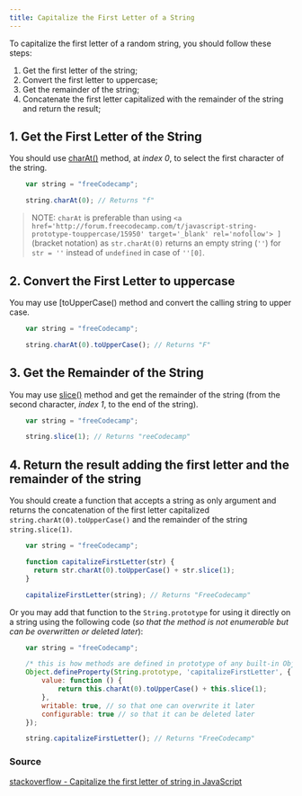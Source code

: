 ```yaml
---
title: Capitalize the First Letter of a String
---
```

To capitalize the first letter of a random string, you should follow these steps:

1.  Get the first letter of the string;
2.  Convert the first letter to uppercase;
3.  Get the remainder of the string;
4.  Concatenate the first letter capitalized with the remainder of the string and return the result;

## 1\. Get the First Letter of the String

You should use <a href='http://forum.freecodecamp.com/t/javascript-string-prototype-charat/15932' target='_blank' rel='nofollow'>charAt()</a> method, at _index 0_, to select the first character of the string.

```js
    var string = "freeCodecamp";

    string.charAt(0); // Returns "f"
```

> NOTE: `charAt` is preferable than using `<a href='http://forum.freecodecamp.com/t/javascript-string-prototype-touppercase/15950' target='_blank' rel='nofollow'> ]` (bracket notation) as `str.charAt(0)` returns an empty string (_`''`_) for `str = ''` instead of `undefined` in case of `''[0]`.

## 2\. Convert the First Letter to uppercase

You may use [toUpperCase()</a> method and convert the calling string to upper case.

```js
    var string = "freeCodecamp";

    string.charAt(0).toUpperCase(); // Returns "F"
```

## 3\. Get the Remainder of the String

You may use <a href='https://github.com/freecodecamp/freecodecamp/wiki/js-array-prototype-slice' target='_blank' rel='nofollow'>slice()</a> method and get the remainder of the string (from the second character, _index 1_, to the end of the string).

```js
    var string = "freeCodecamp";

    string.slice(1); // Returns "reeCodecamp"
```

## 4\. Return the result adding the first letter and the remainder of the string

You should create a function that accepts a string as only argument and returns the concatenation of the first letter capitalized `string.charAt(0).toUpperCase()` and the remainder of the string `string.slice(1)`.

```js
    var string = "freeCodecamp";

    function capitalizeFirstLetter(str) {
      return str.charAt(0).toUpperCase() + str.slice(1);
    }

    capitalizeFirstLetter(string); // Returns "FreeCodecamp"
```

Or you may add that function to the `String.prototype` for using it directly on a string using the following code (_so that the method is not enumerable but can be overwritten or deleted later_):

```js
    var string = "freeCodecamp";

    /* this is how methods are defined in prototype of any built-in Object */
    Object.defineProperty(String.prototype, 'capitalizeFirstLetter', {
        value: function () {
            return this.charAt(0).toUpperCase() + this.slice(1);
        },
        writable: true, // so that one can overwrite it later
        configurable: true // so that it can be deleted later
    });

    string.capitalizeFirstLetter(); // Returns "FreeCodecamp"
```

### Source

<a href='http://stackoverflow.com/questions/1026069/capitalize-the-first-letter-of-string-in-javascript/1026087#1026087' target='_blank' rel='nofollow'>stackoverflow - Capitalize the first letter of string in JavaScript</a>
